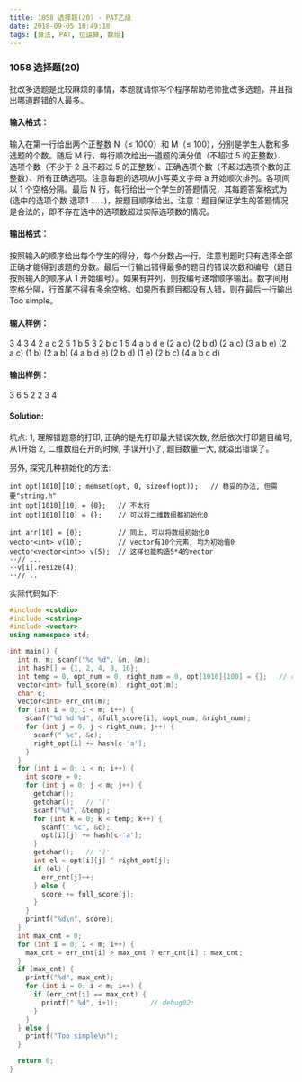 ```yaml
---
title: 1058 选择题(20) - PAT乙级
date: 2018-09-05 10:49:18
tags: [算法, PAT, 位运算, 数组]
---
```

### 1058 选择题(20)
批改多选题是比较麻烦的事情，本题就请你写个程序帮助老师批改多选题，并且指出哪道题错的人最多。

#### 输入格式：
输入在第一行给出两个正整数 N（≤ 1000）和 M（≤ 100），分别是学生人数和多选题的个数。随后 M 行，每行顺次给出一道题的满分值（不超过 5 的正整数）、选项个数（不少于 2 且不超过 5 的正整数）、正确选项个数（不超过选项个数的正整数）、所有正确选项。注意每题的选项从小写英文字母 a 开始顺次排列。各项间以 1 个空格分隔。最后 N 行，每行给出一个学生的答题情况，其每题答案格式为 (选中的选项个数 选项1 ……)，按题目顺序给出。注意：题目保证学生的答题情况是合法的，即不存在选中的选项数超过实际选项数的情况。

#### 输出格式：
按照输入的顺序给出每个学生的得分，每个分数占一行。注意判题时只有选择全部正确才能得到该题的分数。最后一行输出错得最多的题目的错误次数和编号（题目按照输入的顺序从 1 开始编号）。如果有并列，则按编号递增顺序输出。数字间用空格分隔，行首尾不得有多余空格。如果所有题目都没有人错，则在最后一行输出 Too simple。

#### 输入样例：
3 4 
3 4 2 a c
2 5 1 b
5 3 2 b c
1 5 4 a b d e
(2 a c) (2 b d) (2 a c) (3 a b e)
(2 a c) (1 b) (2 a b) (4 a b d e)
(2 b d) (1 e) (2 b c) (4 a b c d)

#### 输出样例：
3
6
5
2 2 3 4

#### Solution:
坑点:
1, 理解错题意的打印, 正确的是先打印最大错误次数, 然后依次打印题目编号, 从1开始
2, 二维数组在开的时候, 手误开小了,  题目数量一大, 就溢出错误了。

另外, 探究几种初始化的方法:
```
int opt[1010][10]; memset(opt, 0, sizeof(opt));   // 稳妥的办法, 但需要"string.h"
int opt[1010][10] = {0};   // 不太行
int opt[1010][10] = {};    // 可以将二维数组都初始化0

int arr[10] = {0};         // 同上, 可以将数组初始化0
vector<int> v(10);         // vector有10个元素, 均为初始值0
vector<vector<int>> v(5);  // 这样也能构造5*4的vector
··// ...
··v[i].resize(4);
··// ..
```

实际代码如下:
```cpp
#include <cstdio>
#include <cstring>
#include <vector>
using namespace std;

int main() {
  int n, m; scanf("%d %d", &n, &m);
  int hash[] = {1, 2, 4, 8, 16};
  int temp = 0, opt_num = 0, right_num = 0, opt[1010][100] = {};   // case4
  vector<int> full_score(m), right_opt(m);
  char c;
  vector<int> err_cnt(m);
  for (int i = 0; i < m; i++) {
    scanf("%d %d %d", &full_score[i], &opt_num, &right_num);
    for (int j = 0; j < right_num; j++) {
      scanf(" %c", &c);
      right_opt[i] += hash[c-'a'];
    }
  }
  for (int i = 0; i < n; i++) {
    int score = 0;
    for (int j = 0; j < m; j++) {
      getchar();
      getchar();   // '('
      scanf("%d", &temp);
      for (int k = 0; k < temp; k++) {
        scanf(" %c", &c);
        opt[i][j] += hash[c-'a'];
      }
      getchar();   // ')'
      int el = opt[i][j] ^ right_opt[j];
      if (el) {
        err_cnt[j]++;
      } else {
        score += full_score[j];
      }
    }
    printf("%d\n", score);
  }
  int max_cnt = 0;
  for (int i = 0; i < m; i++) {
    max_cnt = err_cnt[i] > max_cnt ? err_cnt[i] : max_cnt;
  }
  if (max_cnt) {
    printf("%d", max_cnt);
    for (int i = 0; i < m; i++) {
      if (err_cnt[i] == max_cnt) {
        printf(" %d", i+1);        // debug02:
      }
    }
  } else {
    printf("Too simple\n");
  }

  return 0;
}
```
